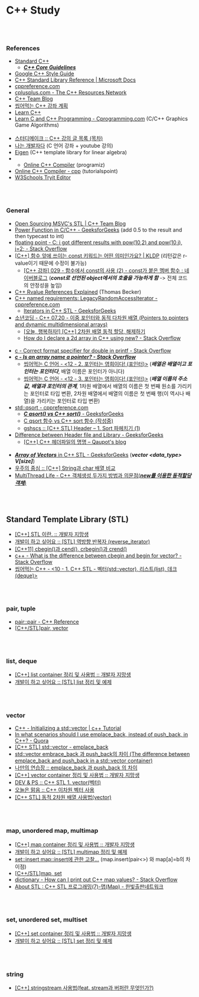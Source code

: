 C++ Study
==========


 <br/><br/>


### References
- [Standard C++](https://isocpp.org/)
    - [___C++ Core Guidelines___](http://isocpp.github.io/CppCoreGuidelines/)
- [Google C++ Style Guide](https://google.github.io/styleguide/cppguide.html)
- [C++ Standard Library Reference | Microsoft Docs](https://docs.microsoft.com/en-us/cpp/standard-library/cpp-standard-library-reference?view=vs-2019)
- [cppreference.com](https://en.cppreference.com/w/)
- [cplusplus.com - The C++ Resources Network](http://www.cplusplus.com/)
- [C++ Team Blog](https://devblogs.microsoft.com/cppblog/)
- [씹어먹는 C++ 강좌 계획](https://modoocode.com/135)
- [Learn C++](https://www.learncpp.com/)
- [Learn C and C++ Programming - Cprogramming.com](https://www.cprogramming.com/) (C/C++ Graphics Game Algorithms)  <br/><br/>
- [스터디메이크 :: C++ 강의 글 목록 (목차)](https://studymake.tistory.com/8)
- [나는 개발자다](https://studyc.tistory.com/) (C 언어 강좌 + youtube 강의)
- [Eigen](http://eigen.tuxfamily.org/index.php?title=Main_Page) (C++ template library for linear algebra)
- - [Online C++ Compiler](https://www.programiz.com/cpp-programming/online-compiler/) (programiz)
- [Online C++ Compiler - cpp](https://www.tutorialspoint.com/compile_cpp_online.php) (tutorialspoint)
- [W3Schools Tryit Editor](https://www.w3schools.com/cpp/trycpp.asp?filename=demo_compiler)


 <br/><br/>


### General
- [Open Sourcing MSVC's STL | C++ Team Blog](https://devblogs.microsoft.com/cppblog/open-sourcing-msvcs-stl/)
- [Power Function in C/C++ - GeeksforGeeks](https://www.geeksforgeeks.org/power-function-cc/) (add 0.5 to the result and then typecast to int)
- [floating point - C: i got different results with pow(10,2) and pow(10,j), j=2; - Stack Overflow](https://stackoverflow.com/questions/19126809/c-i-got-different-results-with-pow10-2-and-pow10-j-j-2)
- [[C++] 함수 앞에 쓰이는 const 키워드는 어떤 의미인가요? | KLDP](https://kldp.org/node/71134) (리턴값은 r-value이기 때문에 수정이 불가능)
    - [[C++ 강좌] 029 - 함수에서 const의 사용 (2) - const가 붙은 멤버 함수 : 네이버블로그](https://blog.naver.com/kks227/60205418298) (___const로 선언된 object에서의 호출을 가능하게 함___ -> 전체 코드의 안정성을 높임)
- [C++ Rvalue References Explained](http://thbecker.net/articles/rvalue_references/section_01.html) (Thomas Becker)
- [C++ named requirements: LegacyRandomAccessIterator - cppreference.com](https://en.cppreference.com/w/cpp/named_req/RandomAccessIterator)
    - [Iterators in C++ STL - GeeksforGeeks](https://www.geeksforgeeks.org/iterators-c-stl/)
- [소년코딩 - C++ 07.20 - 이중 포인터와 동적 다차원 배열 (Pointers to pointers and dynamic multidimensional arrays)](https://boycoding.tistory.com/212)
    - [[오늘, 행복하자!] [C++] 2차원 배열 동적 할당, 해제하기](https://felixblog.tistory.com/72)
    - [How do I declare a 2d array in C++ using new? - Stack Overflow](https://stackoverflow.com/questions/936687/how-do-i-declare-a-2d-array-in-c-using-new)  <br/><br/>
- [c - Correct format specifier for double in printf - Stack Overflow](https://stackoverflow.com/questions/4264127/correct-format-specifier-for-double-in-printf)
- [___c - Is an array name a pointer? - Stack Overflow___](https://stackoverflow.com/questions/1641957/is-an-array-name-a-pointer)
    - [씹어먹는 C 언어 - <12 - 2. 포인터는 영희이다! (포인터)>](https://modoocode.com/24) (___배열은 배열이고 포인터는 포인터다___, 배열 이름은 포인터가 아니다)
    - [씹어먹는 C 언어 - <12 - 3. 포인터는 영희이다! (포인터)>](https://modoocode.com/25) (___배열 이름의 주소값, 배열과 포인터의 관계___, 1차원 배열에서 배열의 이름은 첫 번째 원소를 가리키는 포인터로 타입 변환, 2차원 배열에서 배열의 이름은 첫 번째 행(이 역시나 배열)을 가리키는 포인터로 타입 변환)
- [std::qsort - cppreference.com](https://en.cppreference.com/w/cpp/algorithm/qsort)
    - [___C qsort() vs C++ sort()___ - GeeksforGeeks](https://www.geeksforgeeks.org/c-qsort-vs-c-sort/)
    - [C qsort 함수 vs C++ sort 함수 (작성중)](https://adaid.tistory.com/64)
    - [gshscs :: [C++ STL] Header <algorithm> – 1. Sort 파헤치기 (1)](https://gshscs.tistory.com/11)
- [Difference between Header file and Library - GeeksforGeeks](https://www.geeksforgeeks.org/difference-header-file-library/)
    - [[C++] C++ 헤더파일의 명명 – Qaupot's blog](http://www.qaupot.com/wordpress/?p=2206)  <br/><br/>
- [___Array of Vectors___ in C++ STL - GeeksforGeeks](https://www.geeksforgeeks.org/array-of-vectors-in-c-stl/) (___vector <data_type> V[size]___)
- [우주의 중심 :: [C++] String과 char 배열 비교](https://mk28.tistory.com/entry/C-String%EA%B3%BC-char-%EB%B0%B0%EC%97%B4-%EB%B9%84%EA%B5%90)
- [MultiThread Life - C++ 객체생성 두가지 방법과 의문점(___new를 이용한 동적할당객체___)](https://multithread.tistory.com/entry/C-%EA%B0%9D%EC%B2%B4%EC%83%9D%EC%84%B1-%EB%91%90%EA%B0%80%EC%A7%80-%EB%B0%A9%EB%B2%95%EA%B3%BC-%EC%9D%98%EB%AC%B8%EC%A0%90new%EB%A5%BC-%EC%9D%B4%EC%9A%A9%ED%95%9C-%EB%8F%99%EC%A0%81%ED%95%A0%EB%8B%B9%EA%B0%9D%EC%B2%B4)


 <br/><br/>


## Standard Template Library (STL)
- [[C++] STL 이란. :: 개발자 지망생](https://blockdmask.tistory.com/67)
- [개발이 하고 싶어요 :: [STL] 역방향 반복자 (reverse_iterator)](https://hyeonstorage.tistory.com/322)
- [[C++11] cbegin()과 cend(), crbegin()과 crend()](https://psychoria.tistory.com/70)
- [c++ - What is the difference between cbegin and begin for vector? - Stack Overflow](https://stackoverflow.com/questions/31208640/what-is-the-difference-between-cbegin-and-begin-for-vector)
- [씹어먹는 C++ - <10 - 1. C++ STL - 벡터(std::vector), 리스트(list), 데크(deque)>](https://modoocode.com/223)


 <br/><br/>
 

### pair, tuple
- [pair::pair - C++ Reference](http://www.cplusplus.com/reference/utility/pair/pair/)
- [[C++/STL]pair, vector](https://sarah950716.tistory.com/4)

 <br/><br/>


### list, deque 
- [[C++] list container 정리 및 사용법 :: 개발자 지망생](https://blockdmask.tistory.com/76)
- [개발이 하고 싶어요 :: [STL] list 정리 및 예제](https://hyeonstorage.tistory.com/326)


 <br/><br/>
 

### vector
- [C++ - Initializing a std::vector | c++ Tutorial](https://riptutorial.com/en/cplusplus/example/1676/std----vector-%EC%B4%88%EA%B8%B0%ED%99%94%ED%95%98%EA%B8%B0)
- [In what scenarios should I use emplace_back, instead of push_back, in C++? - Quora](https://www.quora.com/In-what-scenarios-should-I-use-emplace_back-instead-of-push_back-in-C++)
- [[C++ STL] std::vector - emplace_back](https://shaeod.tistory.com/630)
- [std::vector embrace_back 과 push_back의 차이 (The difference between emplace_back and push_back in a std::vector container)](https://blog.naver.com/sorkelf/220825930008)
- [나만의 연습장 :: emplace_back 과 push_back 의 차이](https://openmynotepad.tistory.com/10)
- [[C++] vector container 정리 및 사용법 :: 개발자 지망생](https://blockdmask.tistory.com/70)
- [DEV & PS :: C++ STL 1. vector(벡터)](https://canna90.tistory.com/41)
- [오늘은 맑음 :: C++ 이차원 벡터 사용](https://wh00300.tistory.com/116)
- [[C++ STL] 동적 2차원 배열 사용법(vector)](https://sunnyholic.com/93)


 <br/><br/>


### map, unordered map, multimap
- [[C++] map container 정리 및 사용법 :: 개발자 지망생](https://blockdmask.tistory.com/87)
- [개발이 하고 싶어요 :: [STL] multimap 정리 및 예제](https://hyeonstorage.tistory.com/330)
- [set::insert map::insert에 관한 고찰...](https://blog.naver.com/sorkelf/40148176100) (map.insert(pair<>) 와 map[a]=b의 차이점)
- [[C++/STL]map, set](https://sarah950716.tistory.com/6)
- [dictionary - How can I print out C++ map values? - Stack Overflow](https://stackoverflow.com/questions/14070940/how-can-i-print-out-c-map-values)
- [About STL : C++ STL 프로그래밍(7)-맵(Map) - 한빛출판네트워크](http://www.hanbit.co.kr/channel/category/category_view.html?cms_code=CMS9990721111)


 <br/><br/>


### set, unordered set, multiset 
- [[C++] set container 정리 및 사용법 :: 개발자 지망생](https://blockdmask.tistory.com/79)
- [개발이 하고 싶어요 :: [STL] set 정리 및 예제](https://hyeonstorage.tistory.com/327)


 <br/><br/>


### string 
- [[C++] stringstream 사용법(feat. stream과 버퍼란 무엇인가?)](https://roadtosuccess.tistory.com/83)


 <br/><br/>

 

